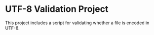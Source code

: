 # UTF-8 Validation Project

This project includes a script for validating whether a file is encoded in UTF-8.
